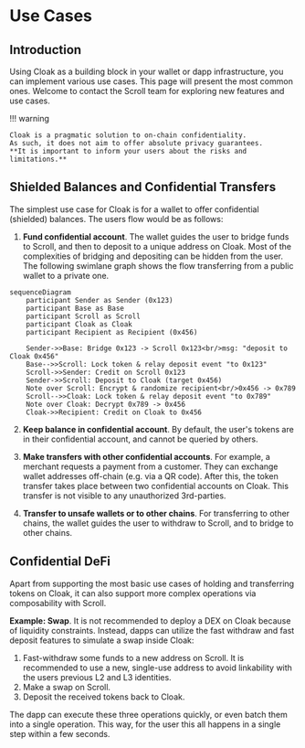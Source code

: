# Use Cases

## Introduction

Using Cloak as a building block in your wallet or dapp infrastructure, you can implement various use cases.
This page will present the most common ones.
Welcome to contact the Scroll team for exploring new features and use cases.

!!! warning

    Cloak is a pragmatic solution to on-chain confidentiality.
    As such, it does not aim to offer absolute privacy guarantees.
    **It is important to inform your users about the risks and limitations.**


## Shielded Balances and Confidential Transfers

The simplest use case for Cloak is for a wallet to offer confidential (shielded) balances.
The users flow would be as follows:

1. **Fund confidential account**.
   The wallet guides the user to bridge funds to Scroll, and then to deposit to a unique address on Cloak.
   Most of the complexities of bridging and depositing can be hidden from the user. The following swimlane graph shows the flow transferring from a public wallet to a private one.

```mermaid
sequenceDiagram
    participant Sender as Sender (0x123)
    participant Base as Base
    participant Scroll as Scroll
    participant Cloak as Cloak
    participant Recipient as Recipient (0x456)

    Sender->>Base: Bridge 0x123 -> Scroll 0x123<br/>msg: "deposit to Cloak 0x456"
    Base-->>Scroll: Lock token & relay deposit event "to 0x123"
    Scroll->>Sender: Credit on Scroll 0x123
    Sender->>Scroll: Deposit to Cloak (target 0x456)
    Note over Scroll: Encrypt & randomize recipient<br/>0x456 -> 0x789
    Scroll-->>Cloak: Lock token & relay deposit event "to 0x789"
    Note over Cloak: Decrypt 0x789 -> 0x456
    Cloak->>Recipient: Credit on Cloak to 0x456
```

2. **Keep balance in confidential account**.
   By default, the user's tokens are in their confidential account, and cannot be queried by others.

3. **Make transfers with other confidential accounts**.
   For example, a merchant requests a payment from a customer.
   They can exchange wallet addresses off-chain (e.g. via a QR code).
   After this, the token transfer takes place between two confidential accounts on Cloak.
   This transfer is not visible to any unauthorized 3rd-parties.

4. **Transfer to unsafe wallets or to other chains**.
   For transferring to other chains, the wallet guides the user to withdraw to Scroll, and to bridge to other chains.


## Confidential DeFi

Apart from supporting the most basic use cases of holding and transferring tokens on Cloak, it can also support more complex operations via composability with Scroll.

**Example: Swap**.
It is not recommended to deploy a DEX on Cloak because of liquidity constraints.
Instead, dapps can utilize the fast withdraw and fast deposit features to simulate a swap inside Cloak:

1. Fast-withdraw some funds to a new address on Scroll.
   It is recommended to use a new, single-use address to avoid linkability with the users previous L2 and L3 identities.
2. Make a swap on Scroll.
3. Deposit the received tokens back to Cloak.

The dapp can execute these three operations quickly, or even batch them into a single operation.
This way, for the user this all happens in a single step within a few seconds.
